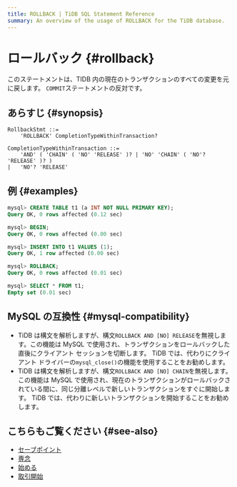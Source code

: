 ```yaml
---
title: ROLLBACK | TiDB SQL Statement Reference
summary: An overview of the usage of ROLLBACK for the TiDB database.
---
```


# ロールバック {#rollback}

このステートメントは、TIDB 内の現在のトランザクションのすべての変更を元に戻します。 `COMMIT`ステートメントの反対です。

## あらすじ {#synopsis}

```ebnf+diagram
RollbackStmt ::=
    'ROLLBACK' CompletionTypeWithinTransaction?

CompletionTypeWithinTransaction ::=
    'AND' ( 'CHAIN' ( 'NO' 'RELEASE' )? | 'NO' 'CHAIN' ( 'NO'? 'RELEASE' )? )
|   'NO'? 'RELEASE'
```

## 例 {#examples}

```sql
mysql> CREATE TABLE t1 (a INT NOT NULL PRIMARY KEY);
Query OK, 0 rows affected (0.12 sec)

mysql> BEGIN;
Query OK, 0 rows affected (0.00 sec)

mysql> INSERT INTO t1 VALUES (1);
Query OK, 1 row affected (0.00 sec)

mysql> ROLLBACK;
Query OK, 0 rows affected (0.01 sec)

mysql> SELECT * FROM t1;
Empty set (0.01 sec)
```

## MySQL の互換性 {#mysql-compatibility}

-   TiDB は構文を解析しますが、構文`ROLLBACK AND [NO] RELEASE`を無視します。この機能は MySQL で使用され、トランザクションをロールバックした直後にクライアント セッションを切断します。 TiDB では、代わりにクライアント ドライバーの`mysql_close()`の機能を使用することをお勧めします。
-   TiDB は構文を解析しますが、構文`ROLLBACK AND [NO] CHAIN`を無視します。この機能は MySQL で使用され、現在のトランザクションがロールバックされている間に、同じ分離レベルで新しいトランザクションをすぐに開始します。 TiDB では、代わりに新しいトランザクションを開始することをお勧めします。

## こちらもご覧ください {#see-also}

-   [セーブポイント](/sql-statements/sql-statement-savepoint.md)
-   [専念](/sql-statements/sql-statement-commit.md)
-   [始める](/sql-statements/sql-statement-begin.md)
-   [取引開始](/sql-statements/sql-statement-start-transaction.md)

